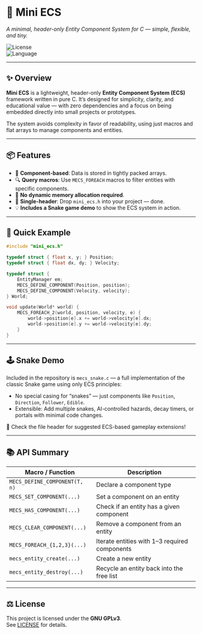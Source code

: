 # 🧠 Mini ECS

*A minimal, header-only Entity Component System for C — simple, flexible, and tiny.*

![License](https://img.shields.io/badge/license-GPLv3-blue)  
![Language](https://img.shields.io/badge/language-C-informational)

---

## ✨ Overview

**Mini ECS** is a lightweight, header-only **Entity Component System (ECS)** framework written in pure C. It’s designed for simplicity, clarity, and educational value — with zero dependencies and a focus on being embedded directly into small projects or prototypes.

The system avoids complexity in favor of readability, using just macros and flat arrays to manage components and entities.

---

## 📦 Features

- 🧱 **Component-based**: Data is stored in tightly packed arrays.
- 🔍 **Query macros**: Use `MECS_FOREACH` macros to filter entities with specific components.
- 🎯 **No dynamic memory allocation required**.
- 📁 **Single-header**: Drop `mini_ecs.h` into your project — done.
- 💡 **Includes a Snake game demo** to show the ECS system in action.

---

## 🚀 Quick Example

```c
#include "mini_ecs.h"

typedef struct { float x, y; } Position;
typedef struct { float dx, dy; } Velocity;

typedef struct {
    EntityManager em;
    MECS_DEFINE_COMPONENT(Position, position);
    MECS_DEFINE_COMPONENT(Velocity, velocity);
} World;

void update(World* world) {
    MECS_FOREACH_2(world, position, velocity, e) {
        world->position[e].x += world->velocity[e].dx;
        world->position[e].y += world->velocity[e].dy;
    }
}
```

---

## 🕹 Snake Demo

Included in the repository is `mecs_snake.c` — a full implementation of the classic Snake game using only ECS principles:

- No special casing for “snakes” — just components like `Position`, `Direction`, `Follower`, `Edible`.
- Extensible: Add multiple snakes, AI-controlled hazards, decay timers, or portals with minimal code changes.

📄 Check the file header for suggested ECS-based gameplay extensions!

---

## 📚 API Summary

| Macro / Function              | Description                                      |
|-------------------------------|--------------------------------------------------|
| `MECS_DEFINE_COMPONENT(T, n)` | Declare a component type                         |
| `MECS_SET_COMPONENT(...)`     | Set a component on an entity                     |
| `MECS_HAS_COMPONENT(...)`     | Check if an entity has a given component         |
| `MECS_CLEAR_COMPONENT(...)`   | Remove a component from an entity                |
| `MECS_FOREACH_{1,2,3}(...)`   | Iterate entities with 1–3 required components    |
| `mecs_entity_create(...)`     | Create a new entity                              |
| `mecs_entity_destroy(...)`    | Recycle an entity back into the free list        |

---

## ⚖️ License

This project is licensed under the **GNU GPLv3**.  
See [LICENSE](https://www.gnu.org/licenses/gpl-3.0.en.html) for details.
